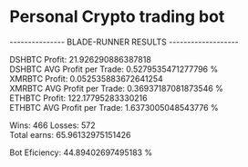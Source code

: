 # Personal Crypto trading bot
--------------- BLADE-RUNNER RESULTS -------------------
 
DSHBTC Profit:  21.926290886387818  
DSHBTC AVG Profit per Trade:  0.5279535471277796 %  
XMRBTC Profit:  0.052535883672641254  
XMRBTC AVG Profit per Trade:  0.36937187081873546 %  
ETHBTC Profit:  122.17795283330216  
ETHBTC AVG Profit per Trade:  1.6373005048543776 %  
 
Wins:  466 Losses:  572  
Total earns:  65.96132975151426  
 
Bot Eficiency:  44.89402697495183 %  


